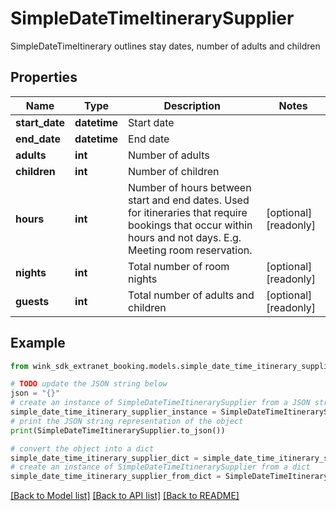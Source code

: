 # SimpleDateTimeItinerarySupplier

SimpleDateTimeItinerary outlines stay dates, number of adults and children

## Properties

Name | Type | Description | Notes
------------ | ------------- | ------------- | -------------
**start_date** | **datetime** | Start date | 
**end_date** | **datetime** | End date | 
**adults** | **int** | Number of adults | 
**children** | **int** | Number of children | 
**hours** | **int** | Number of hours between start and end dates. Used for itineraries that require bookings that occur within hours and not days. E.g. Meeting room reservation. | [optional] [readonly] 
**nights** | **int** | Total number of room nights | [optional] [readonly] 
**guests** | **int** | Total number of adults and children | [optional] [readonly] 

## Example

```python
from wink_sdk_extranet_booking.models.simple_date_time_itinerary_supplier import SimpleDateTimeItinerarySupplier

# TODO update the JSON string below
json = "{}"
# create an instance of SimpleDateTimeItinerarySupplier from a JSON string
simple_date_time_itinerary_supplier_instance = SimpleDateTimeItinerarySupplier.from_json(json)
# print the JSON string representation of the object
print(SimpleDateTimeItinerarySupplier.to_json())

# convert the object into a dict
simple_date_time_itinerary_supplier_dict = simple_date_time_itinerary_supplier_instance.to_dict()
# create an instance of SimpleDateTimeItinerarySupplier from a dict
simple_date_time_itinerary_supplier_from_dict = SimpleDateTimeItinerarySupplier.from_dict(simple_date_time_itinerary_supplier_dict)
```
[[Back to Model list]](../README.md#documentation-for-models) [[Back to API list]](../README.md#documentation-for-api-endpoints) [[Back to README]](../README.md)


